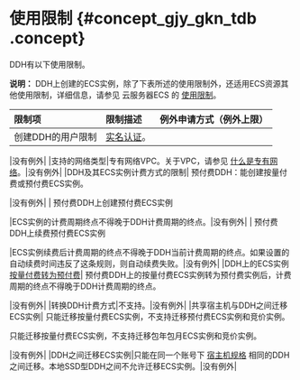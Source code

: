 # 使用限制 {#concept_gjy_gkn_tdb .concept}

DDH有以下使用限制。

**说明：** DDH上创建的ECS实例，除了下表所述的使用限制外，还适用ECS资源其他使用限制，详细信息，请参见 云服务器ECS 的 [使用限制](../../../../cn.zh-CN/用户指南/使用限制.md#)。

|限制项|限制描述|例外申请方式（例外上限）|
|:--|:---|:-----------|
|创建DDH的用户限制| [实名认证](https://help.aliyun.com/document_detail/37183.html)。

 |没有例外|
|支持的网络类型|专有网络VPC。关于VPC，请参见 [什么是专有网络](../../../../cn.zh-CN/产品简介/什么是专有网络.md#)。|没有例外|
|DDH及其ECS实例计费方式的限制| 预付费DDH：能创建按量付费或预付费ECS实例。

 |没有例外|
| 预付费DDH上创建预付费ECS实例

 |ECS实例的计费周期终点不得晚于DDH计费周期的终点。|没有例外|
| 预付费DDH上续费预付费ECS实例

 |ECS实例续费后计费周期的终点不得晚于DDH当前计费周期的终点。如果设置的自动续费时间违反了这条规则，则自动续费失败。|没有例外|
|DDH上的ECS实例 [按量付费转为预付费](../../../../cn.zh-CN/产品定价/按量付费转预付费.md#)| 预付费DDH上的按量付费ECS实例转为预付费实例后，计费周期的终点不得晚于DDH计费周期的终点。

 |没有例外|
|转换DDH计费方式|不支持。|没有例外|
|共享宿主机与DDH之间迁移ECS实例| 只能迁移按量付费ECS实例，不支持迁移预付费ECS实例和竞价实例。

 只能迁移按量付费ECS实例，不支持迁移包年包月ECS实例和竞价实例。

 |没有例外|
|DDH之间迁移ECS实例|只能在同一个账号下 [宿主机规格](cn.zh-CN/产品简介/宿主机规格.md#) 相同的DDH之间迁移。本地SSD型DDH之间不允许迁移ECS实例。|没有例外|

